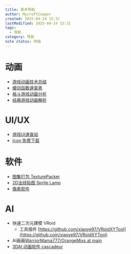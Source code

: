 ```yaml
---
title: 美术导航
author: MycroftCooper
created: 2025-04-24 15:31
lastModified: 2025-04-24 15:31
tags:
  - 导航
category: 导航
note status: 终稿
---
```

# 动画
- [游戏动画技术总结](https://zhuanlan.zhihu.com/p/340313373)
- [缓动函数速查表](https://www.xuanfengge.com/easeing/easeing/)
- [格斗游戏动画分析](https://ultimateframedata.com/)
- [经典游戏动画解析]( https://zhuanlan.zhihu.com/p/84818868 )

# UI/UX
- [游戏UI速查站](https://www.gameuidatabase.com/)
- [ Icon 免费下载](https://icons8.com/icons/new)

# 软件
- [图集打包 TexturePacker](https://www.codeandweb.com/)
- [2D法线贴图 Sprite Lamp](http://www.snakehillgames.com/spritelamp/)
- [像素软件](https://pixelbasher.dev/index.html)
# AI
- 快速二次元建模 VRoid
	- 工具插件 [https://github.com/xiaoye97/VRoidXYTool](https://github.com/xiaoye97/VRoidXYTool)
- AI画画[WarriorMama777/OrangeMixs at main](https://huggingface.co/WarriorMama777/OrangeMixs/tree/main/Models)
- [3DAI 动画软件 cascadeur](https://cascadeur.com/)